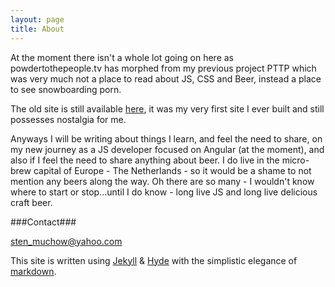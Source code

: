 ```yaml
---
layout: page
title: About
---
```


At the moment there isn't a whole lot going on here as powdertothepeople.tv has morphed from my previous project PTTP which was very much not a place to read about JS, CSS and Beer,
instead a place to see snowboarding porn.

The old site is still available [here](http://www.powdertothepeople.tv/pttp/index.html), it was my very first site I ever built and still possesses nostalgia for me.

Anyways I will be writing about things I learn, and feel the need to share, on my new journey as a JS developer focused on Angular (at the moment), and also if I feel 
the need to share anything about beer. I do live in the micro-brew capital of Europe - The Netherlands - so it would be a shame to not mention any beers along the way.
Oh there are so many - I wouldn't know where to start or stop...until I do know - long live JS and long live delicious craft beer.

###Contact###

<span><i class="fa fa-envelope-o"></i> <a href="mailto:sten_muchow@yahoo.com">sten_muchow@yahoo.com</a></span>

This site is written using [Jekyll](http://jekyllrb.com/) & [Hyde](http://hyde.getpoole.com/) with the simplistic elegance of [markdown](https://help.github.com/articles/markdown-basics).

